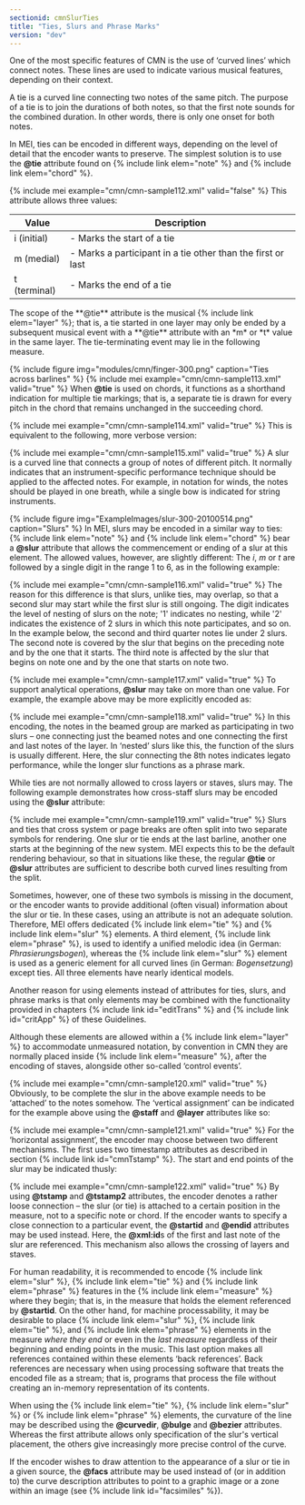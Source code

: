 ```yaml
---
sectionid: cmnSlurTies
title: "Ties, Slurs and Phrase Marks"
version: "dev"
---
```


One of the most specific features of CMN is the use of ‘curved lines’
which connect notes. These lines are used to indicate various musical features, depending
on
their context.

A tie is a curved line connecting <span class="hi">two</span> notes of the <span class="hi">same pitch</span>. The purpose of a tie is to join the durations of both notes,
so that the first note sounds for the combined duration. In other words, there is
only one
onset for both notes.

In MEI, ties can be encoded in different ways, depending on the level of detail that
the
encoder wants to preserve. The simplest solution is to use the **@tie** attribute
found on {% include link elem="note" %} and {% include link elem="chord" %}.

{% include mei example="cmn/cmn-sample112.xml" valid="false" %}
This attribute allows three values:


<table class="table table-striped">
   <thead>
      <tr>
         <th>Value</th>
         <th>Description</th>
      </tr>
   </thead>
   <tbody>
      <tr>
         <td>i (initial)</td>
         <td> - Marks the start of a tie</td>
      </tr>
      <tr>
         <td>m (medial)</td>
         <td> - Marks a participant in a tie other than the first or last</td>
      </tr>
      <tr>
         <td>t (terminal)</td>
         <td> - Marks the end of a tie</td>
      </tr>
   </tbody>
</table>The scope of the **@tie** attribute is the musical {% include link elem="layer" %}; that
is, a tie started in one layer may only be ended by a subsequent musical event with
a
**@tie** attribute with an *m* or *t* value in the same layer.
The tie-terminating event may lie in the following measure.


{% include figure img="modules/cmn/finger-300.png" caption="Ties across barlines" %}
{% include mei example="cmn/cmn-sample113.xml" valid="true" %}
When **@tie** is used on chords, it functions as a shorthand indication for multiple
tie markings; that is, a separate tie is drawn for every pitch in the chord that remains
unchanged in the succeeding chord.

{% include mei example="cmn/cmn-sample114.xml" valid="true" %}
This is equivalent to the following, more verbose version:

{% include mei example="cmn/cmn-sample115.xml" valid="true" %}
A slur is a curved line that connects a group of notes of different pitch. It
normally indicates that an instrument-specific performance technique should be applied
to
the affected notes. For example, in notation for winds, the notes should be played
in one
breath, while a single bow is indicated for string instruments.


{% include figure img="ExampleImages/slur-300-20100514.png" caption="Slurs" %}
In MEI, slurs may be encoded in a similar way to ties: {% include link elem="note" %} and {% include link elem="chord" %} bear a **@slur** attribute that allows the commencement or
ending of a slur at this element. The allowed values, however, are slightly different:
The
*i*, *m* or *t* are followed by a single digit in the
range 1 to 6, as in the following example:

{% include mei example="cmn/cmn-sample116.xml" valid="true" %}
The reason for this difference is that slurs, unlike ties, may overlap, so that a
second
slur may start while the first slur is still ongoing. The digit indicates the level
of
nesting of slurs on the note; '1' indicates no nesting, while '2' indicates the existence
of
2 slurs in which this note participates, and so on. In the example below, the second
and
third quarter notes lie under 2 slurs. The second note is covered by the slur that
begins on
the preceding note and by the one that it starts. The third note is affected by the
slur
that begins on note one and by the one that starts on note two.

{% include mei example="cmn/cmn-sample117.xml" valid="true" %}
To support analytical operations, **@slur** may take on more than one value. For
example, the example above may be more explicitly encoded as:

{% include mei example="cmn/cmn-sample118.xml" valid="true" %}
In this encoding, the notes in the beamed group are marked as participating in two
slurs –
one connecting just the beamed notes and one connecting the first and last notes of
the
layer. In ‘nested’ slurs like this, the function of the slurs is usually
different. Here, the slur connecting the 8th notes indicates legato
performance, while the longer slur functions as a phrase mark.

While ties are not normally allowed to cross layers or staves, slurs may. The following
example demonstrates how cross-staff slurs may be encoded using the **@slur**
attribute:

{% include mei example="cmn/cmn-sample119.xml" valid="true" %}
Slurs and ties that cross system or page breaks are often split into two separate
symbols
for rendering. One slur or tie ends at the last barline, another one starts at the
beginning
of the new system. MEI expects this to be the default rendering behaviour, so that
in
situations like these, the regular **@tie** or **@slur** attributes are
sufficient to describe both curved lines resulting from the split.

Sometimes, however, one of these two symbols is missing in the document, or the encoder
wants to provide additional (often visual) information about the slur or tie. In these
cases, using an attribute is not an adequate solution. Therefore, MEI offers dedicated
{% include link elem="tie" %} and {% include link elem="slur" %} elements. A third element, {% include link elem="phrase" %}, is used to identify a unified melodic idea (in German:
*Phrasierungsbogen*), whereas the {% include link elem="slur" %} element is
used as a generic element for all curved lines (in German: *Bogensetzung*)
except ties. All three elements have nearly identical models.

Another reason for using elements instead of attributes for ties, slurs, and phrase
marks
is that only elements may be combined with the functionality provided in chapters
{% include link id="editTrans" %} and {% include link id="critApp" %} of these Guidelines.

Although these elements are allowed within a {% include link elem="layer" %} to accommodate
unmeasured notation, by convention in CMN they are normally placed inside {% include link elem="measure" %}, after the encoding of staves, alongside other so-called ‘control
events’.

{% include mei example="cmn/cmn-sample120.xml" valid="true" %}
Obviously, to be complete the slur in the above example needs to be
‘attached’ to the notes somehow. The ‘vertical
assignment’ can be indicated for the example above using the **@staff**
and **@layer** attributes like so:

{% include mei example="cmn/cmn-sample121.xml" valid="true" %}
For the ‘horizontal assignment’, the encoder may choose between two
different mechanisms. The first uses two timestamp attributes as described in section
{% include link id="cmnTstamp" %}. The start and end points of the slur may be indicated thusly:

{% include mei example="cmn/cmn-sample122.xml" valid="true" %}
By using **@tstamp** and **@tstamp2** attributes, the encoder denotes a rather
loose connection – the slur (or tie) is attached to a certain position in the measure,
not
to a specific note or chord. If the encoder wants to specify a close connection to
a
particular event, the **@startid** and **@endid** attributes may be used
instead. Here, the **@xml:id**s of the first and last note of the slur are referenced.
This mechanism also allows the crossing of layers and staves.


For human readability, it is recommended to encode {% include link elem="slur" %}, {% include link elem="tie" %} and {% include link elem="phrase" %} features in the {% include link elem="measure" %} where they begin; that is, in the measure that holds the element referenced
by **@startid**. On the other hand, for machine processability, it may be desirable to
place {% include link elem="slur" %}, {% include link elem="tie" %}, and {% include link elem="phrase" %} elements in the measure *where they end* or even in the *last
measure* regardless of their beginning and ending points in the music. This last
option makes all references contained within these elements ‘back
references’. Back references are necessary when using processing software that
treats the encoded file as a stream; that is, programs that process the file without
creating an in-memory representation of its contents.

When using the {% include link elem="tie" %}, {% include link elem="slur" %} or {% include link elem="phrase" %} elements, the curvature of the line may be described using the
**@curvedir**, **@bulge** and **@bezier** attributes. Whereas the first
attribute allows only specification of the slur's vertical placement, the others give
increasingly more precise control of the curve.

If the encoder wishes to draw attention to the appearance of a slur or tie in a given
source, the **@facs** attribute may be used instead of (or in addition to) the curve
description attributes to point to a graphic image or a zone within an image (see
{% include link id="facsimiles" %}).

